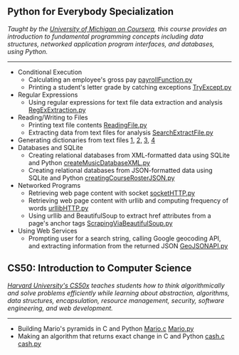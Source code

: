 Python for Everybody Specialization
-----------------------
*Taught by the [University of Michigan on Coursera](https://www.coursera.org/specializations/python), this course provides an introduction to fundamental programming concepts including data structures, networked application program interfaces, and databases, using Python.*

-----------------------
*   Conditional Execution
    *   Calculating an employee's gross pay [payrollFunction.py](https://github.com/aoschwartz7/Coursera-Python-Specialization/blob/master/payrollFunction.py)
    *   Printing a student's letter grade by catching exceptions [TryExcept.py](https://github.com/aoschwartz7/Coursera-Python-Specialization/blob/master/TryExcept.py)
*   Regular Expressions
    *   Using regular expressions for text file data extraction and analysis [RegExExtraction.py](https://github.com/aoschwartz7/Coursera-Python-Specialization/blob/master/RegExExtraction.py)
*   Reading/Writing to Files
    *   Printing text file contents [ReadingFile.py](https://github.com/aoschwartz7/Coursera-Python-Specialization/blob/master/ReadingFile.py)
    *   Extracting data from text files for analysis [SearchExtractFile.py](https://github.com/aoschwartz7/Coursera-Python-Specialization/blob/master/SearchExtractFile.py)
  *   Generating dictionaries from text files [1,](https://github.com/aoschwartz7/Coursera-Python-Specialization/blob/master/ReadingFileMakeDict.py) [2,](https://github.com/aoschwartz7/Coursera-Python-Specialization/blob/master/ReadingFileMakeDict2.py) [3,](https://github.com/aoschwartz7/Coursera-Python-Specialization/blob/master/ReadingFileMakeDict3.py) [4](https://github.com/aoschwartz7/Coursera-Python-Specialization/blob/master/ReadingFileMakeDict4.py)
*   Databases and SQLite
    *   Creating relational databases from XML-formatted data using SQLite and Python [createMusicDatabaseXML.py](https://github.com/aoschwartz7/Coursera-Python-Specialization/blob/master/createMusicDatabaseXML.py)
    *   Creating relational databases from JSON-formatted data using SQLite and Python [creatingCourseRosterJSON.py](https://github.com/aoschwartz7/Coursera-Python-Specialization/blob/master/creatingCourseRosterJSON.py)
*   Networked Programs
    *   Retrieving web page content with socket [socketHTTP.py](https://github.com/aoschwartz7/Coursera-Python-Specialization/blob/master/socketHTTP.py)
    *   Retrieving web page content with urllib and computing frequency of words [urllibHTTP.py](https://github.com/aoschwartz7/Coursera-Python-Specialization/blob/master/urllibHTTP.py)
    *   Using urllib and BeautifulSoup to extract href attributes from a page's anchor tags [ScrapingViaBeautifulSoup.py](https://github.com/aoschwartz7/Coursera-Python-Specialization/blob/master/ScrapingViaBeautifulSoup.py)
*   Using Web Services
    *   Prompting user for a search string, calling Google geocoding API, and extracting information from the returned JSON [GeoJSONAPI.py](https://github.com/aoschwartz7/Coursera-Python-Specialization/blob/master/GeoJSONAPI.py)

CS50: Introduction to Computer Science
----------------------- 
*[Harvard University's CS50x](https://online-learning.harvard.edu/course/cs50-introduction-computer-science) teaches students how to think algorithmically and solve problems efficiently while learning about abstraction, algorithms, data structures, encapsulation, resource management, security, software engineering, and web development.*

-----------------------
*   Building Mario's pyramids in C and Python [Mario.c](https://github.com/aoschwartz7/CS50/blob/master/mario.c) [Mario.py](https://github.com/aoschwartz7/CS50/blob/master/mario.py)
*   Making an algorithm that returns exact change in C and Python [cash.c](https://github.com/aoschwartz7/CS50/blob/master/cash.c) [cash.py](https://github.com/aoschwartz7/CS50/blob/master/cash.py)
